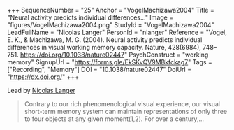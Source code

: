 +++
SequenceNumber = "25"
Anchor = "VogelMachizawa2004"
Title = "Neural activity predicts individual differences..."
Image = "figures/VogelMachizawa2004.png"
StudyId = "VogelMachizawa2004"
LeadFullName = "Nicolas Langer"
PersonId = "nlanger"
Reference = "Vogel, E. K., & Machizawa, M. G. (2004). Neural activity predicts individual differences in visual working memory capacity. Nature, 428(6984), 748–751. https://doi.org/10.1038/nature02447"
PsychConstruct = "working memory"
SignupUrl = "https://forms.gle/EkSKvQV9MBkfckag7"
Tags = ["Recording", "Memory"]
DOI = "10.1038/nature02447"
DoiUrl = "https://dx.doi.org/"
+++

Lead by [Nicolas Langer](/people/#nlanger)


> Contrary to our rich phenomenological visual experience, our visual short-term memory system can maintain representations of only three to four objects at any given moment(1,2). For over a century,...